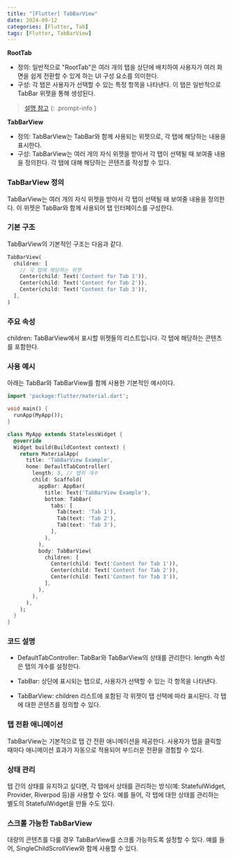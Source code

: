 ```yaml
---
title: "[Flutter] TabBarView"
date: 2024-09-12
categories: [Flutter, Tab]
tags: [Flutter, TabBarView]
---
```


**RootTab**
- 정의: 일반적으로 "RootTab"은 여러 개의 탭을 상단에 배치하여 사용자가 여러 화면을 쉽게 전환할 수 있게 하는 UI 구성 요소를 의미한다.
- 구성: 각 탭은 사용자가 선택할 수 있는 특정 항목을 나타낸다. 이 탭은 일반적으로 TabBar 위젯을 통해 생성된다.

> [설명 참고](https://kyungryeol-yoon.github.io/posts/root-tab)
{: .prompt-info }

**TabBarView**
- 정의: TabBarView는 TabBar와 함께 사용되는 위젯으로, 각 탭에 해당하는 내용을 표시한다.
- 구성: TabBarView는 여러 개의 자식 위젯을 받아서 각 탭이 선택될 때 보여줄 내용을 정의한다. 각 탭에 대해 해당하는 콘텐츠를 작성할 수 있다.

### TabBarView 정의
TabBarView는 여러 개의 자식 위젯을 받아서 각 탭이 선택될 때 보여줄 내용을 정의한다. 이 위젯은 TabBar와 함께 사용되어 탭 인터페이스를 구성한다.

### 기본 구조
TabBarView의 기본적인 구조는 다음과 같다.

```dart
TabBarView(
  children: [
    // 각 탭에 해당하는 위젯
    Center(child: Text('Content for Tab 1')),
    Center(child: Text('Content for Tab 2')),
    Center(child: Text('Content for Tab 3')),
  ],
)
```

### 주요 속성
children: TabBarView에서 표시할 위젯들의 리스트입니다. 각 탭에 해당하는 콘텐츠를 포함한다.

### 사용 예시
아래는 TabBar와 TabBarView를 함께 사용한 기본적인 예시이다.

```dart
import 'package:flutter/material.dart';

void main() {
  runApp(MyApp());
}

class MyApp extends StatelessWidget {
  @override
  Widget build(BuildContext context) {
    return MaterialApp(
      title: 'TabBarView Example',
      home: DefaultTabController(
        length: 3, // 탭의 개수
        child: Scaffold(
          appBar: AppBar(
            title: Text('TabBarView Example'),
            bottom: TabBar(
              tabs: [
                Tab(text: 'Tab 1'),
                Tab(text: 'Tab 2'),
                Tab(text: 'Tab 3'),
              ],
            ),
          ),
          body: TabBarView(
            children: [
              Center(child: Text('Content for Tab 1')),
              Center(child: Text('Content for Tab 2')),
              Center(child: Text('Content for Tab 3')),
            ],
          ),
        ),
      ),
    );
  }
}
```

### 코드 설명
- DefaultTabController: TabBar와 TabBarView의 상태를 관리한다. length 속성은 탭의 개수를 설정한다.

- TabBar: 상단에 표시되는 탭으로, 사용자가 선택할 수 있는 각 항목을 나타낸다.

- TabBarView: children 리스트에 포함된 각 위젯이 탭 선택에 따라 표시된다. 각 탭에 대한 콘텐츠를 정의할 수 있다.

### 탭 전환 애니메이션
TabBarView는 기본적으로 탭 간 전환 애니메이션을 제공한다. 사용자가 탭을 클릭할 때마다 애니메이션 효과가 자동으로 적용되어 부드러운 전환을 경험할 수 있다.

### 상태 관리
탭 간의 상태를 유지하고 싶다면, 각 탭에서 상태를 관리하는 방식(예: StatefulWidget, Provider, Riverpod 등)을 사용할 수 있다. 예를 들어, 각 탭에 대한 상태를 관리하는 별도의 StatefulWidget을 만들 수도 있다.

### 스크롤 가능한 TabBarView
대량의 콘텐츠를 다룰 경우 TabBarView를 스크롤 가능하도록 설정할 수 있다. 예를 들어, SingleChildScrollView와 함께 사용할 수 있다.